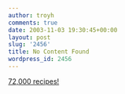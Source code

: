 ```yaml
---
author: troyh
comments: true
date: 2003-11-03 19:30:45+00:00
layout: post
slug: '2456'
title: No Content Found
wordpress_id: 2456
---
```


[72,000 recipes!](http://recipezaar.com)
